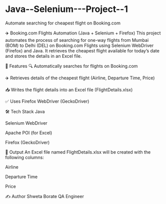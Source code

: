 # Java--Selenium---Project--1
Automate searching for cheapest flight on Booking.com 

✈️ Booking.com Flights Automation (Java + Selenium + Firefox)
This project automates the process of searching for one-way flights from Mumbai (BOM) to Delhi (DEL) on Booking.com Flights using Selenium WebDriver (Firefox) and Java. It retrieves the cheapest flight available for today’s date and stores the details in an Excel file.

📌 Features
🔍 Automatically searches for flights on Booking.com

✈️ Retrieves details of the cheapest flight (Airline, Departure Time, Price)

📥 Writes the flight details into an Excel file (FlightDetails.xlsx)

✅ Uses Firefox WebDriver (GeckoDriver)

🛠️ Tech Stack
Java

Selenium WebDriver

Apache POI (for Excel)

Firefox (GeckoDriver)

📄 Output
An Excel file named FlightDetails.xlsx will be created with the following columns:

Airline

Departure Time

Price

✍️ Author
Shweta Borate
QA Engineer

